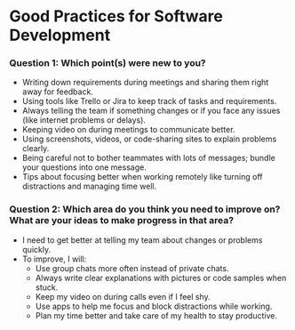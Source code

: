 # Good Practices for Software Development

### Question 1: Which point(s) were new to you?

- Writing down requirements during meetings and sharing them right away for feedback.
- Using tools like Trello or Jira to keep track of tasks and requirements.
- Always telling the team if something changes or if you face any issues (like internet problems or delays).
- Keeping video on during meetings to communicate better.
- Using screenshots, videos, or code-sharing sites to explain problems clearly.
- Being careful not to bother teammates with lots of messages; bundle your questions into one message.
- Tips about focusing better when working remotely like turning off distractions and managing time well.

### Question 2: Which area do you think you need to improve on? What are your ideas to make progress in that area?

- I need to get better at telling my team about changes or problems quickly.
- To improve, I will:
  - Use group chats more often instead of private chats.
  - Always write clear explanations with pictures or code samples when stuck.
  - Keep my video on during calls even if I feel shy.
  - Use apps to help me focus and block distractions while working.
  - Plan my time better and take care of my health to stay productive.

